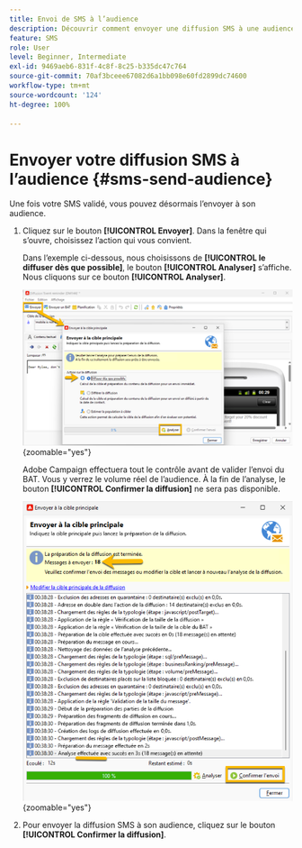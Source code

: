 ```yaml
---
title: Envoi de SMS à l’audience
description: Découvrir comment envoyer une diffusion SMS à une audience
feature: SMS
role: User
level: Beginner, Intermediate
exl-id: 9469aeb6-831f-4c8f-8c25-b335dc47c764
source-git-commit: 70af3bceee67082d6a1bb098e60fd2899dc74600
workflow-type: tm+mt
source-wordcount: '124'
ht-degree: 100%

---
```


# Envoyer votre diffusion SMS à l’audience {#sms-send-audience}

Une fois votre SMS validé, vous pouvez désormais l’envoyer à son audience.

1. Cliquez sur le bouton **[!UICONTROL Envoyer]**.
Dans la fenêtre qui s’ouvre, choisissez l’action qui vous convient.

   Dans l’exemple ci-dessous, nous choisissons de **[!UICONTROL le diffuser dès que possible]**, le bouton **[!UICONTROL Analyser]** s’affiche. Nous cliquons sur ce bouton **[!UICONTROL Analyser]**.

   ![](assets/send_action.png){zoomable="yes"}

   Adobe Campaign effectuera tout le contrôle avant de valider l’envoi du BAT. Vous y verrez le volume réel de l’audience. À la fin de l’analyse, le bouton **[!UICONTROL Confirmer la diffusion]** ne sera pas disponible.

   ![](assets/send_analyze.png){zoomable="yes"}

1. Pour envoyer la diffusion SMS à son audience, cliquez sur le bouton **[!UICONTROL Confirmer la diffusion]**.
